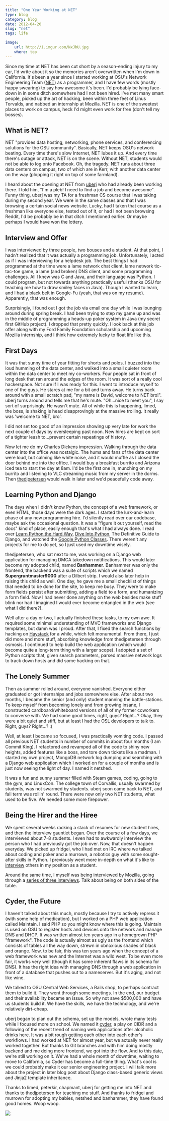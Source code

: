 ```yaml
---
title: "One Year Working at NET"
type: blog
category: blog
date: 2012-04-20
slug: "net"
tags: life

image:
    url: http://i.imgur.com/NxJhU.jpg
    where: top
---
```


Since my time at NET has been cut short by a season-ending injury to my car,
I'd write about it so the memories aren't overwritten when I'm down in
California. It's been a year since I started working at OSU's Network
Engineering Team ([NET][net]) as a programmer, and I have few words (mostly
happy swearing) to say how awesome it's been. I'd probably be lying face-down
in in some ditch somewhere had I not been hired. I've met many smart people,
picked up the art of hacking, been within three feet of Linus Torvalds, and
nabbed an internship at Mozilla. NET is one of the sweetest places to work on
campus, heck I'd might even work for free (don't tell my bosses).

## What is NET?

NET "provides data hosting, networking, phone services, and conferencing
solutions for the OSU community". Basically, NET keeps OSU's network beating.
Every time there's slow Internet, NET lubes it up. And every time there's
outage or attack, NET is on the scene. Without NET, students would not be able
to log onto Facebook. Oh, the tragedy. NET runs about three data centers on
campus, two of which are in Kerr, with another data center on the way (plopping
it right on top of some farmland).

I heard about the opening at NET from [uberj](uberj) who had already been
working there. I told him, "I'm a pleb! I need to find a job and become
awesome". Funny thing, uberj was my TA for a freshman CS course that I was taking
during my second year.  We were in the same classes and that I was browsing a
certain social news website. Lucky, had I taken that course as a freshman like
everyone else, tested out of it, or had I not been browsing Reddit, I'd be
probably be in that ditch I mentioned earlier.  Or maybe perhaps I would have
won the lottery.

## Interview and Offer

I was interviewed by three people, two bouses and a student.  At that point, I
hadn't realized that it was actually a programming job. Unfortunately, I acted
as if I was interviewing for a helpdesk job. The best things I had programmed
at the time were a lame network chat client, lame network tic-tac-toe game, a
lame (and broken) DNS client, and some programming challenges. All I knew was C
and Java, and their language was Python. I could program, but not towards
anything practically useful (thanks OSU for teaching me how to draw smiley
faces in Java). Though I wanted to learn, and I had a black belt in Google-Fu
(yeah, that was on my resume). Apparently, that was enough.

Surprisingly, I found out I got the job via email one day while I was lounging
around during spring break. I had been trying to step my game up and was in the
middle of programming a heads-up poker system in Java (my secret first GitHub
project). I dropped that pretty quickly. I look back at this job offer along
with my Ford Family Foundation scholarship and upcoming Mozilla internship, and
I think how extremely lucky to float life like this.

## First Days

It was that sunny time of year fitting for shorts and polos. I buzzed into the
loud humming of the data center, and walked into a small quieter room within
the data center to meet my co-workers. Four people sat in front of long desk
that ran around the edges of the room. It was sort of a really cool
hackerspace. Not sure if I was ready for this. I went to introduce myself to
one of the guys. He stares at me for a bit and turns away. He turns back around
with a small scratch pad, "my name is David, welcome to NET bro!". uberj turns
around and tells me that he's mute. "Oh...nice to meet you", I say sort of
surprisingly. He wasn't mute. All of while this is happening, limed, the boss,
is shaking is head disapprovingly at the massive trolling. It really was
'welcome to NET, bro'.

I did not set too good of an impression showing up very late for work the next
couple of days by oversleeping past noon. New hires are kept on sort of a
tighter leash to...prevent certain repeatings of history.

Now let me do my Charles Dickens impression. Walking through the data center
into the office was nostalgic. The hums and fans of the data center were loud,
but calming like white noise, and it would muffle as I closed the door behind
me into the office. I would buy a breakfast burrito and Arizona iced tea to
start the day at 8am. I'd be the first one in, munching on my burrito and
listening to VLC streaming music from my server in the dorms. Then
[thedjpetersen][thedjpetersen] would walk in later and we'd peacefully code
away.

## Learning Python and Django

The days when I didn't know Python, the concept of a web framework, or even
HTML, those days were the dark ages. I started the lurk-and-learn phase of any
new programming hire. I'd silently read over our codebase, maybe ask the
occasional question. It was a "figure it out yourself, read the docs" kind of
place, easily enough that's what I had always done. I read over [Learn Python
the Hard Way][learnpython], [Dive Into Python][dive], The Definitive Guide to
Django, and watched the [Google Python Classes][pygoog]. There weren't any
projects for me to do yet, so I just used my downtime wisely.

thedjpetersen, who sat next to me, was working on a Django web application for
managing DMCA takedown notifications. This would later become my adopted child,
named **Banhammer**. Banhammer was only the frontend, the backend was a suite
of scripts which we named **Supergruntmaster9000** after a Dilbert strip. I
would also later help in raising this child as well. One day, he gave me a
small checklist of things that needed to be done for the site, to keep me busy.
They were to make form fields persist after submitting, adding a field to a
form, and humanizing a form field. Now I had never done anything on the web
besides make stuff blink nor had I imagined I would ever become entangled in
the web (see what I did there?).

Well after a day or two, I actually finished these tasks, to my own awe. It
required some minimal understanding of MVC frameworks and Django templates, but
damn was I proud. After that, I fixed the search functions by hacking on
[Haystack][haystack] for a while, which felt monumental. From there, I just did
more and more stuff, absorbing knowledge from thedjpetersen through osmosis. I
continued to help build the web application (which would become quite a
long-term thing with a larger scope). I adopted a set of Python scripts that,
given search parameters, parsed massive network logs to track down hosts and
did some hacking on that.

## The Lonely Summer

Then as summer rolled around, everyone vanished. Everyone either graduated
or got internships and jobs somewhere else. After about two months, I became
the senior (and only) student manning the battle-stations. To keep myself from
becoming lonely and from growing insane, I constructed cardboard/whiteboard
versions of all of my former coworkers to converse with. We had some good
times, right, guys? Right...? Okay, they were a bit quiet and stiff, but at
least I had the OSL developers to talk to. Right, guys? Right...? :(

Well, at least I became so focused, I was practically vomiting code. I passed
all previous NET students in number of commits in about four months (I am
Commit King). I refactored and revamped all of the code to shiny new heights,
added features like a boss, and tore down tickets like a madman. I started my
own project, MongoDB network log dumping and searching with a Django web
application which I worked on for a couple of months and is just now seeing
the light of day. I named it netshed.

It was a fun and sunny summer filled with Steam games, coding, going to the
gym, and LinuxCon. The college town of Corvallis, usually swarmed by students,
was not swarmed by students. uberj soon came back to NET, and fall term was
rollin' round. There were now only two NET students, what used to be five. We
needed some more firepower.

## Being the Hirer and the Hiree

We spent several weeks racking a stack of resumes for new student hires, and
then the interview gauntlet began. Over the course of a few days, we
interviewed about 7-8 students. I even had to awkwardly interview the person
who I had previously got the job over. Now, that doesn't happen everyday. We
picked up fridgei, who I had met on IRC where we talked about coding and poker
and a murrown, a robotics guy with some sought-after skills in Python. I
previously went more in-depth on what it's like to
[interview](/blog/interviewing) others in my position as a student.

Around the same time, I myself was being interviewed by Mozilla, going through
a [series of three interviews](/blog/20111109-mozilla/). Talk about being
on both sides of the table.

## Cyder, the Future

I haven't talked about this much, mostly because I try to actively repress it
(with some help of medication), but I worked on a PHP web application called
Maintain. I said PHP so you might know where this is going. Maintain is used on
OSU to register hosts and devices onto the network and manage DNS and DHCP. It
was written almost ten years ago in a homegrown PHP "framework". The code is
actually almost as ugly as the frontend which consists of tables all the way
down, strewn in obnoxious shades of black and orange. Now, to be fair, this
was ten years ago when the concept of a web framework was new and the Internet
was a wild west. To be even more fair, it works very well (though it has some
inherent flaws in its schema for DNS). It has the right idea with managing DNS
through a web application in front of a database that pushes out to a
nameserver. But it's aging, and not like wine.

We talked to OSU Central Web Services, a Rails shop, to perhaps contract them
to build it. They went through some meetings. In the end, our budget and their
availability became an issue. So why not save $500,000 and have us students
build it. We have the skills, we have the technology, and we're relatively
dirt-cheap.

uberj began to plan out the schema, set up the models, wrote many tests while I
focused more on school. We named it [cyder][cyder], a play on CIDR and a
following of the recent trend of naming web applications after alcoholic drinks
here. It was a bit rough getting each other into each other's workflows. I had
worked at NET for almost year, but we actually never really worked together.
But thanks to Git branches and with him doing mostly backend and me doing more
frontend, we got into the flow. And to this date, we're still working on it.
We've had a whole month of downtime, waiting to move to California, so Cyder
has become a full-time thing. What's cool is we could probably make it our
senior engineering project. I will talk more about the project in later blog
post about Django class-based generic views and Jinja2 template inheritance.

Thanks to limed, peterkir, chapmant, uberj for getting me into NET and thanks
to thedjpetersen for teaching me stuff. And thanks to fridgei and murrown for
adopting my babies, netshed and banhammer, they have found good homes. Woop
woop.

<img src="http://i.imgur.com/fQNUQ.gif"></img>

[net]:http://oregonstate.edu/net
[uberj]:http://uberj.com
[thedjpetersen]:http://thedjpetersen.github.com
[dive]:http://diveintopython.net
[pygoog]:http://www.youtube.com/watch?v=tKTZoB2Vjuk
[learnpython]:http://learnpythonthehardway.org
[haystack]:http://haystacksearch.org
[cyder]:http://github.com/uberj/cyder/

